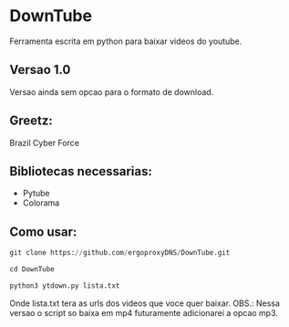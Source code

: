 # DownTube
Ferramenta escrita em python para baixar videos do youtube. 

## Versao 1.0 
Versao ainda sem opcao para o formato de download. 

## Greetz: 
Brazil Cyber Force 

## Bibliotecas necessarias: 
- Pytube 
- Colorama

## Como usar: 
```python
git clone https://github.com/ergoproxyDNS/DownTube.git
```
```python
cd DownTube
```
```python
python3 ytdown.py lista.txt
```
Onde lista.txt tera as urls dos videos que voce quer baixar. 
OBS.: Nessa versao o script so baixa em mp4 futuramente adicionarei a opcao mp3.
